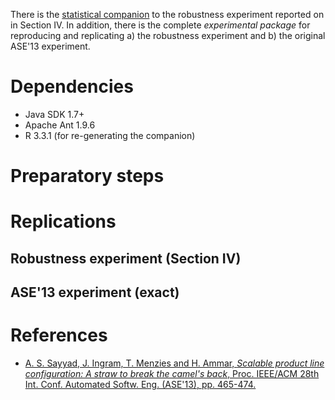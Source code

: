 There is the [statistical companion](data/) to the robustness experiment reported on in Section IV. In addition, there is the complete _experimental package_ for reproducing and replicating a) the robustness experiment and b) the original ASE'13 experiment.

# Dependencies

* Java SDK 1.7+
* Apache Ant 1.9.6
* R 3.3.1 (for re-generating the companion)

# Preparatory steps

# Replications

## Robustness experiment (Section IV)

## ASE'13 experiment (exact)

# References

* [A. S. Sayyad, J. Ingram, T. Menzies and H. Ammar, _Scalable product line configuration: A straw to break the camel's back_, Proc. IEEE/ACM 28th Int. Conf. Automated Softw. Eng. (ASE'13), pp. 465-474.](http://dx.doi.org/10.1109/ASE.2013.6693104)


